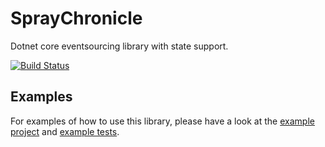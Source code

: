 SprayChronicle
==============

Dotnet core eventsourcing library with state support.

[![Build Status](https://travis-ci.org/mhwk/spray-chronicle.svg?branch=master)](https://travis-ci.org/mhwk/spray-chronicle)

Examples
--------

For examples of how to use this library, please have a look at the [example project](src/SprayChronicle.Example) and [example tests](test/SprayChronicle.Example.Test).
